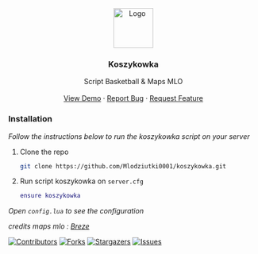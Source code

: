 <div align="center">
  <a href="https://github.com/Mlodziutki0001/koszykowka">
    <img src="https://imgur.com/z0en0hq.png" alt="Logo" width="80" height="80">
  </a>

  <h3 align="center"><strong>Koszykowka</strong></h3>

  <p align="center">
    Script Basketball & Maps MLO
    <br />
    <br />
    <a href="https://mlodziutki0001.github.io/mlodziutki.github.io/">View Demo</a>
    ·
    <a href="https://github.com/Mlodziutki0001/koszykowka/issues">Report Bug</a>
    ·
    <a href="https://github.com/Mlodziutki0001/koszykowka/issues">Request Feature</a>
  </p>
</div>

### Installation

_Follow the instructions below to run the koszykowka script on your server_

1. Clone the repo
   ```sh
   git clone https://github.com/Mlodziutki0001/koszykowka.git
   ```
2. Run script koszykowka on `server.cfg`
   ```lua
   ensure koszykowka
   ```

_Open `config.lua` to see the configuration_

_credits maps mlo : [Breze](https://youtu.be/n_Cv9FrztR4)_

[![Contributors][contributors-shield]][contributors-url]
[![Forks][forks-shield]][forks-url]
[![Stargazers][stars-shield]][stars-url]
[![Issues][issues-shield]][issues-url]

[contributors-shield]: https://img.shields.io/github/contributors/Mlodziutki0001/koszykowka.svg?style=for-the-badge
[contributors-url]: https://github.com/Mlodziutki0001/koszykowka/graphs/contributors
[forks-shield]: https://img.shields.io/github/forks/Mlodziutki0001/koszykowka.svg?style=for-the-badge
[forks-url]: https://github.com/Mlodziutki0001/koszykowka/network/members
[stars-shield]: https://img.shields.io/github/stars/Mlodziutki0001/koszykowka.svg?style=for-the-badge
[stars-url]: https://github.com/Mlodziutki0001/koszykowka/stargazers
[issues-shield]: https://img.shields.io/github/issues/Mlodziutki0001/koszykowka.svg?style=for-the-badge
[issues-url]: https://github.com/Mlodziutki0001/koszykowka/issues
